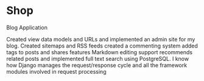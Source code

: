 # Shop
Blog Application

Created view data models and URLs and implemented an admin site for my blog. 
Created sitemaps and RSS feeds created a commenting system added tags to posts and shares features Markdown editing support 
recommends related posts and implemented full text search using PostgreSQL.
I know how Django manages the request/response cycle and all the framework modules involved in request processing
